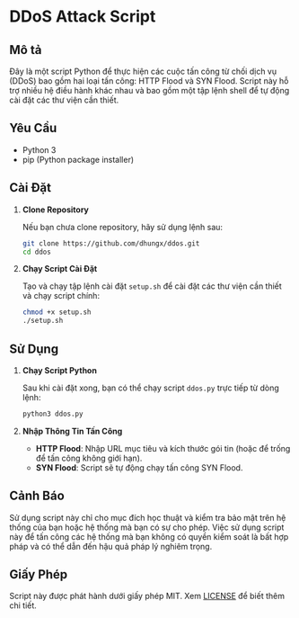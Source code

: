 # DDoS Attack Script

## Mô tả

Đây là một script Python để thực hiện các cuộc tấn công từ chối dịch vụ (DDoS) bao gồm hai loại tấn công: HTTP Flood và SYN Flood. Script này hỗ trợ nhiều hệ điều hành khác nhau và bao gồm một tập lệnh shell để tự động cài đặt các thư viện cần thiết.

## Yêu Cầu

- Python 3
- pip (Python package installer)

## Cài Đặt

1. **Clone Repository**

   Nếu bạn chưa clone repository, hãy sử dụng lệnh sau:

   ```bash
   git clone https://github.com/dhungx/ddos.git
   cd ddos
   ```

2. **Chạy Script Cài Đặt**

   Tạo và chạy tập lệnh cài đặt `setup.sh` để cài đặt các thư viện cần thiết và chạy script chính:

   ```bash
   chmod +x setup.sh
   ./setup.sh
   ```

## Sử Dụng

1. **Chạy Script Python**

   Sau khi cài đặt xong, bạn có thể chạy script `ddos.py` trực tiếp từ dòng lệnh:

   ```bash
   python3 ddos.py
   ```

2. **Nhập Thông Tin Tấn Công**

   - **HTTP Flood**: Nhập URL mục tiêu và kích thước gói tin (hoặc để trống để tấn công không giới hạn).
   - **SYN Flood**: Script sẽ tự động chạy tấn công SYN Flood.

## Cảnh Báo

Sử dụng script này chỉ cho mục đích học thuật và kiểm tra bảo mật trên hệ thống của bạn hoặc hệ thống mà bạn có sự cho phép. Việc sử dụng script này để tấn công các hệ thống mà bạn không có quyền kiểm soát là bất hợp pháp và có thể dẫn đến hậu quả pháp lý nghiêm trọng.

## Giấy Phép

Script này được phát hành dưới giấy phép MIT. Xem [LICENSE](LICENSE) để biết thêm chi tiết.